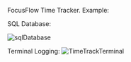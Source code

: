 FocusFlow Time Tracker.
Example:

SQL Database:

![sqlDatabase](https://github.com/user-attachments/assets/4b9656b3-db82-41a0-9f9c-624af46a55de)

Terminal Logging:
![TimeTrackTerminal](https://github.com/user-attachments/assets/880a1415-24d1-4d1a-aa3f-f257a98057ff)
